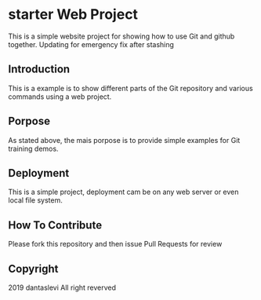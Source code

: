 # starter Web Project

This is a simple website project for showing how to use Git and github together. Updating for emergency fix after stashing

## Introduction

This is a example is to show different parts of the Git repository and various commands using a web project. 

## Porpose

As stated above, the mais porpose is to provide simple examples for Git training demos.

## Deployment

This is a simple project, deployment cam be on any web server or even local file system.

## How To Contribute

Please fork this repository and then issue Pull Requests for review

## Copyright

2019 dantaslevi All right reverved